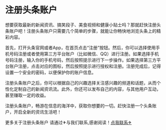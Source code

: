 # 注册头条账户

想要获取最新的新闻资讯、搞笑段子、美食视频和健康小贴士吗？那就赶快注册头条账户吧！注册头条账户只需要几个简单的步骤，就能让你畅快地浏览头条上的精彩内容。

首先，打开头条官网或者App，在首页点击“注册”按钮。然后，你可以选择使用手机号码注册或者使用第三方平台账户（比如微信、QQ）进行注册。如果选择手机号码注册，输入你的手机号码，然后按照提示进行下一步操作。如果选择第三方平台账户注册，点击对应的图标，然后按照提示进行授权和注册。注册完成后，记得设置一个安全的密码，以便保护你的账户信息。

注册头条账户之后，你可以根据自己的兴趣选择关注感兴趣的频道和话题，从而个性化定制自己的新闻资讯流。此外，你还可以发布自己的内容，与其他用户互动，甚至赚取一定的收益。

注册头条账户，畅游在信息的海洋中，获取你想要的一切。赶快注册一个头条账户，开启全新的资讯生活吧！

更多关于注册头条账户 请通过✈与我们联系,感谢阅读！[点我联系✈](https://cn.G208.com)